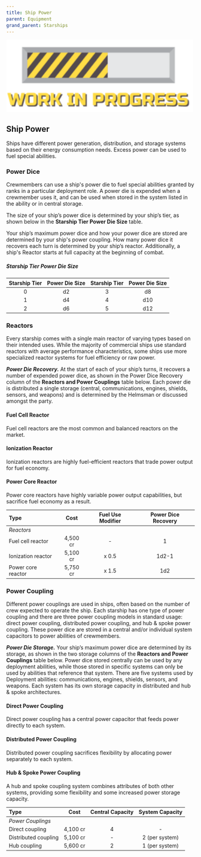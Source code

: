 ```yaml
---
title: Ship Power
parent: Equipment
grand_parent: Starships
---
```


<img src='../../../Images/workinprogress.png' style='width:500px;'>

## Ship Power
Ships have different power generation, distribution, and storage systems based on their energy consumption needs. Excess power can be used to fuel special abilities.

### Power Dice
Crewmembers can use a ship's power die to fuel special abilities granted by ranks in a particular deployment role.  A power die is expended when a crewmember uses it, and can be used when stored in the system listed in the ability or in central storage.

The size of your ship’s power dice is determined by your ship’s tier, as shown below in the **Starship Tier Power Die Size** table. 

Your ship’s maximum power dice and how your power dice are stored are determined by your ship's power coupling.  How many power dice it recovers each turn is determined by your ship’s reactor. Additionally, a ship's Reactor starts at full capacity at the beginning of combat.

##### Starship Tier Power Die Size

| Starship Tier  | Power Die Size | Starship Tier  | Power Die Size |
|:---:|:---:|:---:|:---:|
|  0  | d2 |  3  | d8 |
|  1  | d4 |  4  | d10 |
|  2  | d6 |  5  | d12 |

### Reactors
Every starship comes with a single main reactor of varying types based on their intended uses. While the majority of commercial ships use standard reactors with average performance characteristics, some ships use more specialized reactor systems for fuel efficiency or raw power.

***Power Die Recovery.*** At the start of each of your ship’s turns, it recovers a number of expended power dice, as shown in the Power Dice Recovery column of the **Reactors and Power Couplings** table below. Each power die is distributed a single storage (central, communications, engines, shields, sensors, and weapons) and is determined by the Helmsman or discussed amongst the party.
#### Fuel Cell Reactor
Fuel cell reactors are the most common and balanced reactors on the market.

#### Ionization Reactor
Ionization reactors are highly fuel-efficient reactors that trade power output for fuel economy.

#### Power Core Reactor
Power core reactors have highly variable power output capabilities, but sacrifice fuel economy as a result.

|Type|Cost|Fuel Use Modifier|Power Dice Recovery|
|:--|:--:|:--:|:--:|
|	_Reactors_	||||
|Fuel cell reactor  |4,500 cr| -    |1|
|Ionization reactor |5,100 cr| x 0.5|1d2-1|
|Power core reactor |5,750 cr| x 1.5|1d2|


### Power Coupling
Different power couplings are used in ships, often based on the number of crew expected to operate the ship. Each starship has one type of power coupling and there are three power coupling models in standard usage: direct power coupling, distributed power coupling, and hub & spoke power coupling.
These power dice are stored in a central and/or individual system capacitors to power abilities of crewmembers.  

***Power Die Storage.*** Your ship’s maximum power dice are determined by its storage, as shown in the two storage columns of the **Reactors and Power Couplings** table below. Power dice stored centrally can be used by any deployment abilities, while those stored in specific systems can only be used by abilities that reference that system. There are five systems used by Deployment abilities: communications, engines, shields, sensors, and weapons. Each system has its own storage capacity in distributed and hub & spoke architectures.

#### Direct Power Coupling
Direct power coupling has a central power capacitor that feeds power directly to each system.

#### Distributed Power Coupling
Distributed power coupling sacrifices flexibility by allocating power separately to each system.

#### Hub & Spoke Power Coupling
A hub and spoke coupling system combines attributes of both other systems, providing some flexibility and some increased power storage capacity. 

|Type|Cost|Central Capacity|System Capacity|
|:--|:--:|:--:|:--:|
|	_Power Couplings_	||||
|Direct coupling       |4,100 cr|4|-|
|Distributed coupling  |5,100 cr|-|2 (per system)|
|Hub coupling  |5,600 cr|2|1 (per system)|